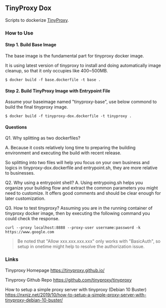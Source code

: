 ## TinyProxy Dox
Scripts to dockerize [TinyProxy](https://tinyproxy.github.io/).


### How to Use
#### Step 1. Build Base Image

The base image is the fundamental part for tinyproxy docker image.

It is using latest version of tinyproxy to install and doing automatically image cleanup, so that it only occupies like 400~500MB.

```shell
$ docker build -f base.dockerfile -t base .
```

#### Step 2. Build TinyProxy Image with Entrypoint File

Assume your baseimage named "tinyproxy-base", use below commond to build the final tinyproxy image.

```shell
$ docker build -f tinyproxy-dox.dockerfile -t tinyproxy .
```

#### Questions
Q1. Why splitting as two dockerfiles?

A. Because it costs relatively long time to preparing the building environment and executing the build with recent release. 

So splitting into two files will help you focus on your own business and logics in tinyproxy-dox.dockerfile and entrypoint.sh, they are more relative to businesses.

Q2. Why using a entrypoint shell?
A. Using entrypoing.sh helps you organize your building flow and extract the common parameters you might need to customize. It offers good comments and should be clear enough for later customization.

Q3. How to test tinyproxy?
Assuming you are in the running container of tinyproxy docker image, then by executing the following command you could check the response.

```shell
curl --proxy localhost:8888 --proxy-user username:password -k https://www.google.com
```

>Be noted that "Allow xxx.xxx.xxx.xxx" only works with "BasicAuth", so setup in onetime might help to resolve the authorization issue.

### Links
Tinyproxy Homepage
https://tinyproxy.github.io/

Tinyproxy Github Repo
https://github.com/tinyproxy/tinyproxy

How to setup a simple proxy server with tinyproxy (Debian 10 Buster)
https://nxnjz.net/2019/10/how-to-setup-a-simple-proxy-server-with-tinyproxy-debian-10-buster/